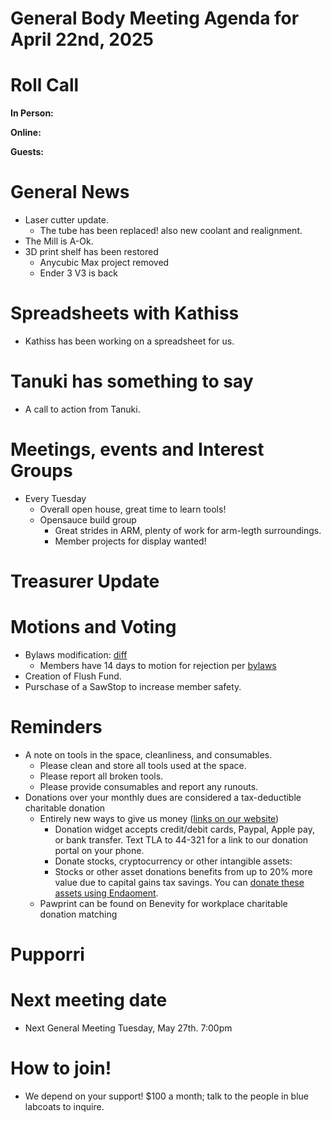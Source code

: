 # General Body Meeting Agenda for April 22nd, 2025
# Roll Call
**In Person:**

**Online:**


**Guests:**


# General News
- Laser cutter update. 
  - The tube has been replaced! also new coolant and realignment.  
- The Mill is A-Ok. 
- 3D print shelf has been restored
    - Anycubic Max project removed
    - Ender 3 V3 is back 

# Spreadsheets with Kathiss
- Kathiss has been working on a spreadsheet for us.


# Tanuki has something to say
- A call to action from Tanuki.

# Meetings, events and Interest Groups
- Every Tuesday
    - Overall open house, great time to learn tools!
    - Opensauce build group 
        - Great strides in ARM, plenty of work for arm-legth surroundings. 
        - Member projects for display wanted! 


# Treasurer Update


# Motions and Voting
- Bylaws modification: [diff](https://github.com/PawprintPrototyping/admin/pull/12/commits/9635fc6425810639a212175c11e80f8f51fb8f50)
  - Members have 14 days to motion for rejection per [bylaws](https://github.com/PawprintPrototyping/admin/blob/9635fc6425810639a212175c11e80f8f51fb8f50/BYLAWS.md#6-amendment)
- Creation of Flush Fund. 
- Purschase of a SawStop to increase member safety. 

# Reminders
- A note on tools in the space, cleanliness, and consumables.
  - Please clean and store all tools used at the space.
  - Please report all broken tools.
  - Please provide consumables and report any runouts. 
- Donations over your monthly dues are considered a tax-deductible charitable donation
  - Entirely new ways to give us money ([links on our website](https://pawprintprototyping.org/pages/donate/))
    - Donation widget accepts credit/debit cards, Paypal, Apple pay, or bank transfer.  Text TLA to 44-321 for a link to our donation portal on your phone.
    - Donate stocks, cryptocurrency or other intangible assets:
    - Stocks or other asset donations benefits from up to 20% more value due to capital gains tax savings. You can [donate these assets using Endaoment](https://app.endaoment.org/orgs/84-4428024).
  - Pawprint can be found on Benevity for workplace charitable donation matching

# Pupporri 


# Next meeting date
- Next General Meeting Tuesday, May 27th. 7:00pm

# How to join! 
- We depend on your support! $100 a month; talk to the people in blue labcoats to inquire. 
